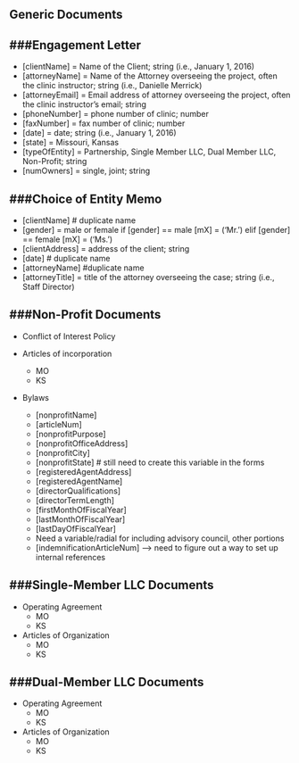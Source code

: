 ## Generic Documents

###**Engagement Letter**
---
* [clientName] = Name of the Client; string (i.e., January 1, 2016)
*	[attorneyName] = Name of the Attorney overseeing the project, often the clinic instructor; string (i.e., Danielle Merrick)
*	[attorneyEmail] = Email address of attorney overseeing the project, often the clinic instructor’s email; string
*	[phoneNumber] = phone number of clinic; number 
*	[faxNumber] = fax number of clinic; number
*	[date] = date; string (i.e., January 1, 2016)
*	[state] = Missouri, Kansas
*	[typeOfEntity] = Partnership, Single Member LLC, Dual Member LLC, Non-Profit; string
*	[numOwners] = single, joint; string


###**Choice of Entity Memo**
---
* [clientName] # duplicate name
* [gender] = male or female
    if [gender] == male
      [mX] = (‘Mr.’)
   elif [gender] == female
     [mX] = (‘Ms.’)
*	[clientAddress] = address of the client; string
*	[date] # duplicate name
*	[attorneyName] #duplicate name
*	[attorneyTitle] = title of the attorney overseeing the case; string (i.e., Staff Director)

###Non-Profit Documents
---
* Conflict of Interest Policy

* Articles of incorporation

  * MO
  * KS
 
* Bylaws
  * [nonprofitName]
  * [articleNum]
  * [nonprofitPurpose]
  * [nonprofitOfficeAddress]
  * [nonprofitCity]
  * [nonprofitState] # still need to create this variable in the forms
  * [registeredAgentAddress]
  * [registeredAgentName]
  * [directorQualifications]
  * [directorTermLength]
  * [firstMonthOfFiscalYear]
  * [lastMonthOfFiscalYear]
  * [lastDayOfFiscalYear]
  * Need a variable/radial for including advisory council, other portions
  * [indemnificationArticleNum] --> need to figure out a way to set up internal references

###Single-Member LLC Documents
---
* Operating Agreement
   * MO
   * KS
* Articles of Organization
   * MO
   * KS

###Dual-Member LLC Documents
---
* Operating Agreement
   * MO
   * KS
* Articles of Organization
   * MO
   * KS


